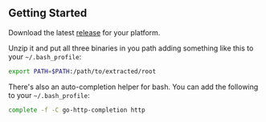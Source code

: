 ## Getting Started

Download the latest [release](https://github.com/visola/go-http-cli/releases) for your platform.

Unzip it and put all three binaries in you path adding something like this to your `~/.bash_profile`:

```bash
export PATH=$PATH:/path/to/extracted/root
```

There's also an auto-completion helper for bash. You can add the following to your `~/.bash_profile`:

```bash
complete -f -C go-http-completion http
```
